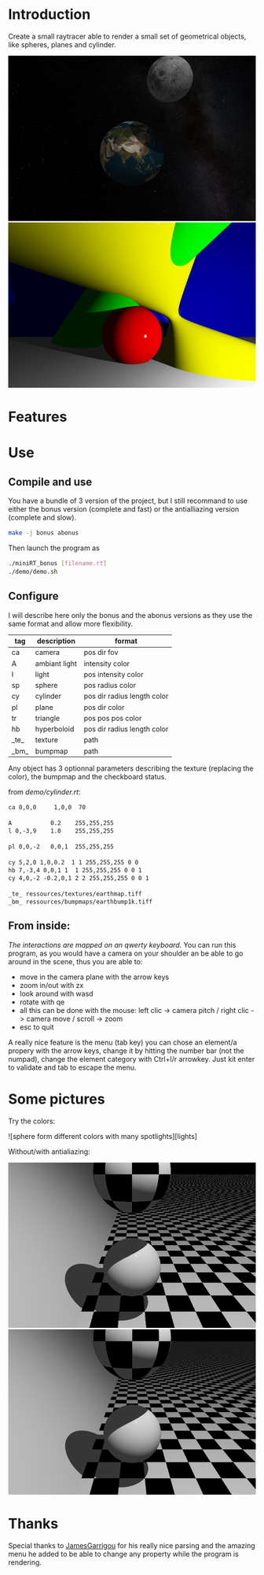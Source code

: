 # Introduction
Create a small raytracer able to render a small set of geometrical objects, like
spheres, planes and cylinder.

![earth and moon in the sky][earth_moon]
![many geometric forms][geometric]

# Features

# Use
## Compile and use
You have a bundle of 3 version of the project, but I still recommand to use
either the bonus version (complete and fast) or the antialliazing version
(complete and slow).

``` bash
make -j bonus abonus
```

Then launch the program as

``` bash
./miniRT_bonus [filename.rt]
./demo/demo.sh
```

## Configure
I will describe here only the bonus and the abonus versions as they use the same
format and allow more flexibility.

| tag    | description   | format                      |
|--------|---------------|-----------------------------|
| ca     | camera        | pos dir fov                 |
| A      | ambiant light | intensity color             |
| l      | light         | pos intensity color         |
| sp     | sphere        | pos radius color            |
| cy     | cylinder      | pos dir radius length color |
| pl     | plane         | pos dir color               |
| tr     | triangle      | pos pos pos color           |
| hb     | hyperboloid   | pos dir radius length color |
| \_te\_ | texture       | path                        |
| \_bm\_ | bumpmap       | path                        |

Any object has 3 optionnal parameters describing the texture (replacing the
color), the bumpmap and the checkboard status.

from _demo/cylinder.rt_:
```
ca 0,0,0     1,0,0  70

A           0.2    255,255,255
l 0,-3,9    1.0    255,255,255

pl 0,0,-2   0,0,1  255,255,255

cy 5,2,0 1,0,0.2  1 1 255,255,255 0 0
hb 7,-3,4 0,0,1 1  1 255,255,255 0 0 1
cy 4,0,-2 -0.2,0,1 2 2 255,255,255 0 0 1

_te_ ressources/textures/earthmap.tiff
_bm_ ressources/bumpmaps/earthbump1k.tiff
```

## From inside:
_The interactions are mapped on an qwerty keyboard._
You can run this program, as you would have a camera on your shoulder an be able
to go around in the scene, thus you are able to:
 - move in the camera plane with the arrow keys
 - zoom in/out with zx
 - look around with wasd
 - rotate with qe
 - all this can be done with the mouse: left clic -> camera pitch / right clic
   -> camera move / scroll -> zoom
 - esc to quit

A really nice feature is the menu (tab key) you can chose an element/a propery
with the arrow keys, change it by hitting the number bar (not the numpad),
change the element category with Ctrl+l/r arrowkey. Just kit enter to validate
and tab to escape the menu.

# Some pictures
Try the colors:

![sphere form different colors with many spotlights][lights]

Without/with antialiazing:

![scene without antialiazing][no_aa] ![scene with antialiazing][with_aa]

# Thanks
Special thanks to [JamesGarrigou](https://github.com/JamesGarrigou "Romain") for
his really nice parsing and the amazing menu he added to be able to change any
property while the program is rendering.

[earth_moon]: /ressources/screenshots/planete.png "Rendering of the earth and the moon"
[geometric]: /ressources/screenshots/geometric.png
[no_aa]: /ressources/screenshots/noantiall.png "No antialiazing"
[with_aa]: /ressources/screenshots/antiall100.png "100 ray per pixel"
